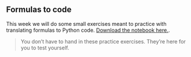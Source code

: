## Formulas to code

This week we will do some small exercises meant to practice with translating formulas to Python code. [Download the notebook here.](/sums/translating-formulas.zip).

> You don’t have to hand in these practice exercises. They’re here for you to test yourself.

<!-- TODO check this link and page-->
